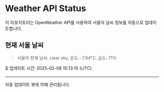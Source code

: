 
# Weather API Status

이 리포지토리는 OpenWeather API를 사용하여 서울의 날씨 정보를 자동으로 업데이트합니다.

## 현재 서울 날씨
> 서울의 현재 날씨: clear sky, 온도: -7.84°C, 습도: 71%

⏳ 업데이트 시간: 2025-02-08 15:13:10 (UTC)

---
자동 업데이트 봇에 의해 관리됩니다.
